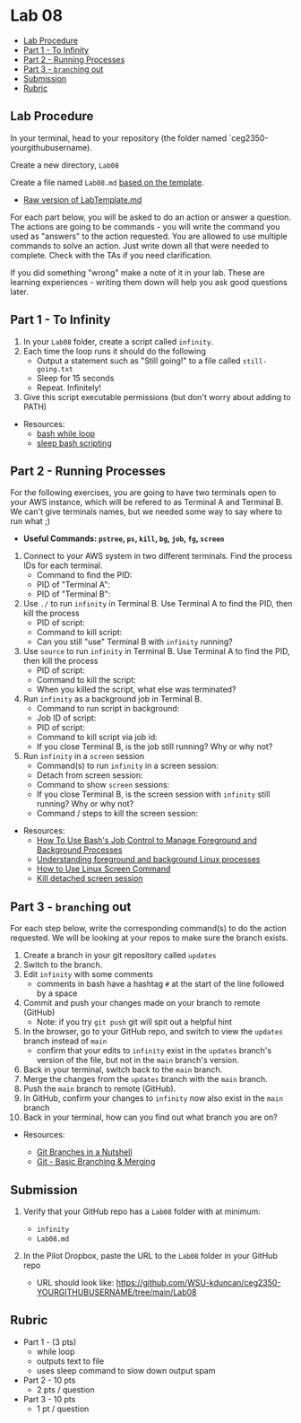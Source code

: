# Lab 08

- [Lab Procedure](#Lab-Procedure)
- [Part 1 - To Infinity](#Part-1---To-Infinity)
- [Part 2 - Running Processes](#Part-2---Running-Processes)
- [Part 3 - `branch`ing out](#Part-3---`branch`ing-out)
- [Submission](#Submission)
- [Rubric](#Rubric)

## Lab Procedure

In your terminal, head to your repository (the folder named `ceg2350-yourgithubusername).

Create a new directory, `Lab08`

Create a file named `Lab08.md` [based on the template](LabTemplate.md).

- [Raw version of LabTemplate.md](https://raw.githubusercontent.com/pattonsgirl/Fall2021-CEG2350/main/Labs/Lab08/LabTemplate.md)

For each part below, you will be asked to do an action or answer a question. The actions are going to be commands - you will write the command you used as "answers" to the action requested. You are allowed to use multiple commands to solve an action. Just write down all that were needed to complete. Check with the TAs if you need clarification.

If you did something "wrong" make a note of it in your lab. These are learning experiences - writing them down will help you ask good questions later.

## Part 1 - To Infinity

1. In your `Lab08` folder, create a script called `infinity`.
2. Each time the loop runs it should do the following
   - Output a statement such as "Still going!" to a file called `still-going.txt`
   - Sleep for 15 seconds
   - Repeat. Infinitely!
3. Give this script executable permissions (but don't worry about adding to PATH)

- Resources:
  - [bash while loop](https://linuxize.com/post/bash-while-loop/)
  - [sleep bash scripting](https://www.cyberciti.biz/faq/linux-unix-sleep-bash-scripting/)

## Part 2 - Running Processes

For the following exercises, you are going to have two terminals open to your AWS instance, which will be refered to as Terminal A and Terminal B. We can't give terminals names, but we needed some way to say where to run what ;)

- **Useful Commands: `pstree`, `ps`, `kill`, `bg`, `job`, `fg`, `screen`**

1. Connect to your AWS system in two different terminals. Find the process IDs for each terminal.
   - Command to find the PID:
   - PID of "Terminal A":
   - PID of "Terminal B":
2. Use `./` to run `infinity` in Terminal B. Use Terminal A to find the PID, then kill the process
   - PID of script:
   - Command to kill script:
   - Can you still "use" Terminal B with `infinity` running?
3. Use `source` to run `infinity` in Terminal B. Use Terminal A to find the PID, then kill the process
   - PID of script:
   - Command to kill the script:
   - When you killed the script, what else was terminated?
4. Run `infinity` as a background job in Terminal B.
   - Command to run script in background:
   - Job ID of script:
   - PID of script:
   - Command to kill script via job id:
   - If you close Terminal B, is the job still running? Why or why not?
5. Run `infinity` in a `screen` session
   - Command(s) to run `infinity` in a screen session:
   - Detach from screen session:
   - Command to show `screen` sessions:
   - If you close Terminal B, is the screen session with `infinity` still running? Why or why not?
   - Command / steps to kill the screen session:

- Resources:
  - [How To Use Bash's Job Control to Manage Foreground and Background Processes](https://www.digitalocean.com/community/tutorials/how-to-use-bash-s-job-control-to-manage-foreground-and-background-processes)
  - [Understanding foreground and background Linux processes](https://linuxconfig.org/understanding-foreground-and-background-linux-processes)
  - [How to Use Linux Screen Command](https://www.howtogeek.com/662422/how-to-use-linuxs-screen-command/)
  - [Kill detached screen session](https://www.baeldung.com/linux/kill-detached-screen-session)

## Part 3 - `branch`ing out

For each step below, write the corresponding command(s) to do the action requested. We will be looking at your repos to make sure the branch exists.

1. Create a branch in your git repository called `updates`
2. Switch to the branch.
3. Edit `infinity` with some comments
   - comments in bash have a hashtag `#` at the start of the line followed by a space
4. Commit and push your changes made on your branch to remote (GitHub)
   - Note: if you try `git push` git will spit out a helpful hint
5. In the browser, go to your GitHub repo, and switch to view the `updates` branch instead of `main`
   - confirm that your edits to `infinity` exist in the `updates` branch's version of the file, but not in the `main` branch's version.
6. Back in your terminal, switch back to the `main` branch.
7. Merge the changes from the `updates` branch with the `main` branch.
8. Push the `main` branch to remote (GitHub).
9. In GitHub, confirm your changes to `infinity` now also exist in the `main` branch
10. Back in your terminal, how can you find out what branch you are on?

- Resources:

  - [Git Branches in a Nutshell](https://git-scm.com/book/en/v2/Git-Branching-Branches-in-a-Nutshell)
  - [Git - Basic Branching & Merging](https://git-scm.com/book/en/v2/Git-Branching-Basic-Branching-and-Merging)

## Submission

1. Verify that your GitHub repo has a `Lab08` folder with at minimum:

   - `infinity`
   - `Lab08.md`

2. In the Pilot Dropbox, paste the URL to the `Lab08` folder in your GitHub repo
   - URL should look like: https://github.com/WSU-kduncan/ceg2350-YOURGITHUBUSERNAME/tree/main/Lab08

## Rubric

- Part 1 - (3 pts)
  - while loop
  - outputs text to file
  - uses sleep command to slow down output spam
- Part 2 - 10 pts
  - 2 pts / question
- Part 3 - 10 pts
  - 1 pt / question
